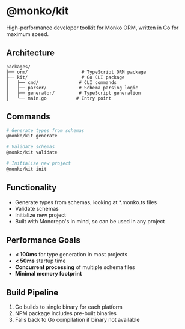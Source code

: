 # @monko/kit

High-performance developer toolkit for Monko ORM, written in Go for maximum speed.

## Architecture

```
packages/
├── orm/                    # TypeScript ORM package
├── kit/                    # Go CLI package
│   ├── cmd/               # CLI commands
│   ├── parser/            # Schema parsing logic
│   ├── generator/         # TypeScript generation
│   └── main.go           # Entry point
```

## Commands

```bash
# Generate types from schemas
@monko/kit generate

# Validate schemas
@monko/kit validate

# Initialize new project
@monko/kit init
```

## Functionality

- Generate types from schemas, looking at *.monko.ts files
- Validate schemas
- Initialize new project
- Built with Monorepo's in mind, so can be used in any project

## Performance Goals

- **< 100ms** for type generation in most projects
- **< 50ms** startup time
- **Concurrent processing** of multiple schema files
- **Minimal memory footprint**

## Build Pipeline

1. Go builds to single binary for each platform
2. NPM package includes pre-built binaries
3. Falls back to Go compilation if binary not available 